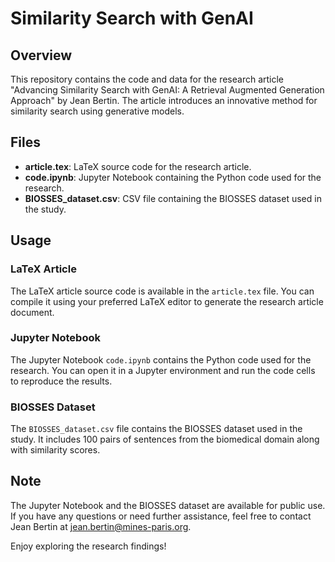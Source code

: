 # Similarity Search with GenAI

## Overview

This repository contains the code and data for the research article "Advancing Similarity Search with GenAI: A Retrieval Augmented Generation Approach" by Jean Bertin. The article introduces an innovative method for similarity search using generative models.

## Files

- **article.tex**: LaTeX source code for the research article.
- **code.ipynb**: Jupyter Notebook containing the Python code used for the research.
- **BIOSSES_dataset.csv**: CSV file containing the BIOSSES dataset used in the study.

## Usage

### LaTeX Article

The LaTeX article source code is available in the `article.tex` file. You can compile it using your preferred LaTeX editor to generate the research article document.

### Jupyter Notebook

The Jupyter Notebook `code.ipynb` contains the Python code used for the research. You can open it in a Jupyter environment and run the code cells to reproduce the results.

### BIOSSES Dataset

The `BIOSSES_dataset.csv` file contains the BIOSSES dataset used in the study. It includes 100 pairs of sentences from the biomedical domain along with similarity scores.

## Note

The Jupyter Notebook and the BIOSSES dataset are available for public use. If you have any questions or need further assistance, feel free to contact Jean Bertin at jean.bertin@mines-paris.org.

Enjoy exploring the research findings!

